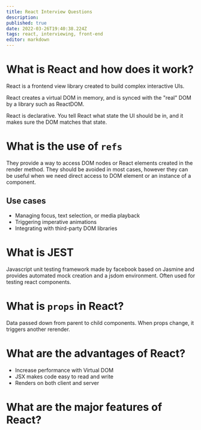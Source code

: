 ```yaml
---
title: React Interview Questions
description: 
published: true
date: 2022-03-26T19:40:38.224Z
tags: react, interviewing, front-end
editor: markdown
---
```


# What is React and how does it work?
React is a frontend view library created to build complex interactive UIs.

React creates a virtual DOM in memory, and is synced with the "real" DOM by a library such as ReactDOM.

React is declarative. You tell React what state the UI should be in, and it makes sure the DOM matches that state.

# What is the use of `refs`
They provide a way to access DOM nodes or React elements created in the render method. They should be avoided in most cases, however they can be useful when we need direct access to DOM element or an instance of a component. 

## Use cases
- Managing focus, text selection, or media playback
- Triggering imperative animations
- Integrating with third-party DOM libraries

# What is JEST 
Javascript unit testing framework made by facebook based on Jasmine and provides automated mock creation and a jsdom environment. Often used for testing react components.

# What is `props` in React?
Data passed down from parent to child components. When props change, it triggers another rerender. 

# What are the advantages of React?
- Increase performance with Virtual DOM
- JSX makes code easy to read and write
- Renders on both client and server

# What are the major features of React?